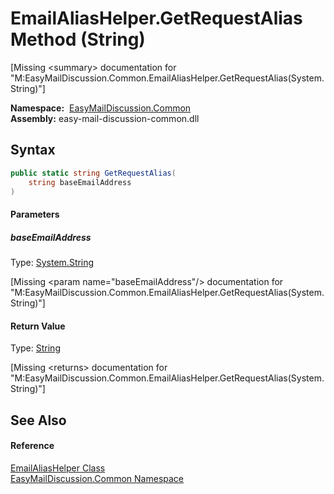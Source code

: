 EmailAliasHelper.GetRequestAlias Method (String)
================================================

[Missing &lt;summary> documentation for "M:EasyMailDiscussion.Common.EmailAliasHelper.GetRequestAlias(System.String)"]


  **Namespace:**  [EasyMailDiscussion.Common][1]  
  **Assembly:** easy-mail-discussion-common.dll

Syntax
------

```csharp
public static string GetRequestAlias(
	string baseEmailAddress
)
```

#### Parameters

##### *baseEmailAddress*
Type: [System.String][2]  

[Missing &lt;param name="baseEmailAddress"/> documentation for "M:EasyMailDiscussion.Common.EmailAliasHelper.GetRequestAlias(System.String)"]


#### Return Value
Type: [String][2]  

[Missing &lt;returns> documentation for "M:EasyMailDiscussion.Common.EmailAliasHelper.GetRequestAlias(System.String)"]


See Also
--------

#### Reference
[EmailAliasHelper Class][3]  
[EasyMailDiscussion.Common Namespace][1]  

[1]: ../README.md
[2]: https://docs.microsoft.com/dotnet/api/system.string
[3]: README.md